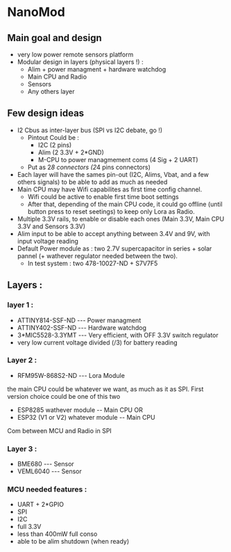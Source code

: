 # NanoMod


## Main goal and design

- very low power remote sensors platform
- Modular design in layers (physical layers !) : 
	- Alim + power managment + hardware watchdog 
	- Main CPU and Radio
	- Sensors
	- Any others layer

## Few design ideas 

-  I2 Cbus as inter-layer bus (SPI vs I2C debate, go !)
	- Pintout Could be :
		* I2C (2 pins)
		* Alim (2 3.3V + 2*GND)
		* M-CPU to power managmement coms (4 Sig + 2 UART)
	- Put as 2*8 connectors (2*4 pins connectors)
- Each layer will have the sames pin-out (I2C, Alims, Vbat, and a few others signals) to be able to add as much as needed
- Main CPU may have Wifi capabilites as first time config channel.
	- Wifi could be active to enable first time boot settings
	- After that, depending of the main CPU code, it could go offline (until button press to reset seetings) 
	to keep only Lora as Radio.
- Multiple 3.3V rails, to enable or disable each ones (Main 3.3V, Main CPU 3.3V and Sensors 3.3V)
- Alim input to be able to accept anything between 3.4V and 9V, with input voltage reading
- Default Power module as : two 2.7V supercapacitor in series + solar pannel (+ wathever regulator needed between the two).
	- In test system : two 478-10027-ND + S7V7F5

## Layers :
 
 ### layer 1 : 
- ATTINY814-SSF-ND --- Power managment
- ATTINY402-SSF-ND --- Hardware watchdog 
- 3*MIC5528-3.3YMT ---  Very efficient, with OFF 3.3V switch regulator
- very low current voltage divided (/3) for battery reading

### Layer 2 : 
- RFM95W-868S2-ND  --- Lora Module 

the main CPU could be whatever we want, as much as it as SPI. First version choice could be one of this two 
- ESP8285 wathever module -- Main CPU
OR
- ESP32 (V1 or V2) whatever module  -- Main CPU

Com between MCU and Radio in SPI

### Layer 3 :
- BME680 --- Sensor
- VEML6040 --- Sensor


### MCU needed features :

- UART + 2*GPIO
- SPI
- I2C
- full 3.3V
- less than 400mW full conso
- able to be alim shutdown (when ready)
